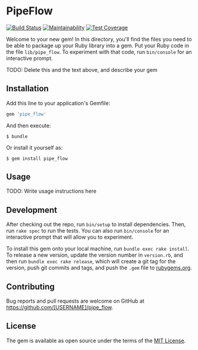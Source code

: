 # PipeFlow

[![Build Status](https://travis-ci.com/Glossawy/pipe_flow.svg?branch=master)](https://travis-ci.com/Glossawy/pipe_flow)
[![Maintainability](https://api.codeclimate.com/v1/badges/22fff8a8206a6a29ec0a/maintainability)](https://codeclimate.com/github/Glossawy/pipe_flow/maintainability)
[![Test Coverage](https://api.codeclimate.com/v1/badges/22fff8a8206a6a29ec0a/test_coverage)](https://codeclimate.com/github/Glossawy/pipe_flow/test_coverage)

Welcome to your new gem! In this directory, you'll find the files you need to be able to package up your Ruby library into a gem. Put your Ruby code in the file `lib/pipe_flow`. To experiment with that code, run `bin/console` for an interactive prompt.

TODO: Delete this and the text above, and describe your gem

## Installation

Add this line to your application's Gemfile:

```ruby
gem 'pipe_flow'
```

And then execute:

    $ bundle

Or install it yourself as:

    $ gem install pipe_flow

## Usage

TODO: Write usage instructions here

## Development

After checking out the repo, run `bin/setup` to install dependencies. Then, run `rake spec` to run the tests. You can also run `bin/console` for an interactive prompt that will allow you to experiment.

To install this gem onto your local machine, run `bundle exec rake install`. To release a new version, update the version number in `version.rb`, and then run `bundle exec rake release`, which will create a git tag for the version, push git commits and tags, and push the `.gem` file to [rubygems.org](https://rubygems.org).

## Contributing

Bug reports and pull requests are welcome on GitHub at https://github.com/[USERNAME]/pipe_flow.

## License

The gem is available as open source under the terms of the [MIT License](https://opensource.org/licenses/MIT).
